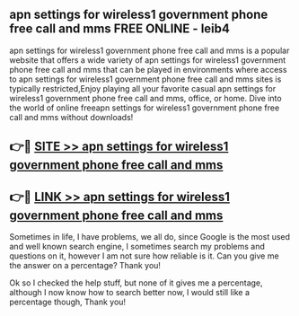 ## apn settings for wireless1 government phone free call and mms FREE ONLINE - leib4

apn settings for wireless1 government phone free call and mms is a popular website that offers a wide variety of apn settings for wireless1 government phone free call and mms that can be played in environments where access to apn settings for wireless1 government phone free call and mms sites is typically restricted,Enjoy playing all your favorite casual apn settings for wireless1 government phone free call and mms, office, or home. Dive into the world of online freeapn settings for wireless1 government phone free call and mms without downloads!

## 👉🔴 [SITE >> apn settings for wireless1 government phone free call and mms](http://news.freeplayer.one?title=apn_settings_for_wireless1_government_phone_free_call_and_mms&ref=FRRE)

## 👉🔴 [LINK >> apn settings for wireless1 government phone free call and mms](http://news.freeplayer.one?title=apn_settings_for_wireless1_government_phone_free_call_and_mms&ref=FREE)

Sometimes in life, I have problems, we all do, since Google is the most used and well known search engine, I sometimes search my problems and questions on it, however I am not sure how reliable is it. Can you give me the answer on a percentage? Thank you!

Ok so I checked the help stuff, but none of it gives me a percentage, although I now know how to search better now, I would still like a percentage though, Thank you!